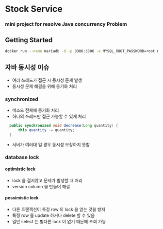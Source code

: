 # Stock Service

### mini project for resolve Java concurrency Problem

## Getting Started

```bash
docker run --name mariadb -d -p 3306:3306 -e MYSQL_ROOT_PASSWORD=root mariadb
```

## 자바 동시성 이슈

- 여러 쓰레드가 접근 시 동시성 문제 발생
- 동시성 문제 해결을 위해 동기화 처리

### synchronized

- 메소드 전체에 동기화 처리
- 하나의 쓰레드만 접근 가능할 수 있게 처리

 ```java
   public synchronized void decrease(Long quantity) {
       this.quantity -= quantity;
   }
``` 
- 서버가 여러대 일 경우 동시성 보장하지 못함


### database lock
#### optimistic lock
- lock 을 걸지않고 문제가 발생할 때 처리
- version column 을 만들어 해결
#### pessimistic lock
- 다른 트랜잭션이 특정 row 의 lock 을 얻는 것을 방지
- 특정 row 를 update 하거나 delete 할 수 있음
- 일반 select 는 별다른 lock 이 없기 때문에 조회 가능